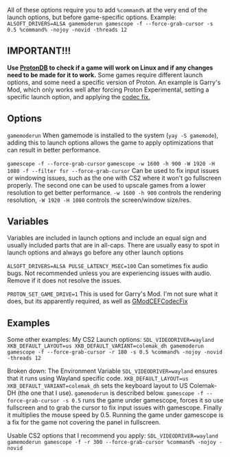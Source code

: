 All of these options require you to add `%command%` at the very end of the launch options, but before game-specific options.
Example: `ALSOFT_DRIVERS=ALSA gamemoderun gamescope -f --force-grab-cursor -s 0.5 %command% -nojoy -novid -threads 12`

## IMPORTANT!!!
 **Use [ProtonDB](https://www.protondb.com/dashboard) to check if a game will work on Linux and if any changes need to be made for it to work.**
 Some games require different launch options, and some need a specific version of Proton. An example is Garry's Mod, which only works well after forcing Proton Experimental, setting a specific launch option, and applying the [codec fix.](https://github.com/solsticegamestudios/GModCEFCodecFix)


## Options
`gamemoderun`
When gamemode is installed to the system (`yay -S gamemode`), adding this to launch options allows the game to apply optimizations that can result in better performance.

`gamescope -f --force-grab-cursor`
`gamescope -w 1600 -h 900 -W 1920 -H 1080 -f --filter fsr --force-grab-cursor`
Can be used to fix input issues or windowing issues, such as the one with CS2 where it won't go fullscreen properly. The second one can be used to upscale games from a lower resolution to get better performance. `-w 1600 -h 900` controls the rendering resolution, `-W 1920 -H 1080` controls the screen/window size/res.

## Variables
Variables are included in launch options and include an equal sign and usually included parts that are in all-caps. There are usually easy to spot in launch options and always go before any other launch options

`ALSOFT_DRIVERS=ALSA PULSE_LATENCY_MSEC=100`
Can sometimes fix audio bugs. Not recommended unless you are experiencing issues with audio. Remove if it does not resolve the issues.

`PROTON_SET_GAME_DRIVE=1`
This is used for Garry's Mod. I'm not sure what it does, but its apparently required, as well as [GModCEFCodecFix](https://github.com/solsticegamestudios/GModCEFCodecFix)

## Examples
Some other examples:
My CS2 Launch options: `SDL_VIDEODRIVER=wayland XKB_DEFAULT_LAYOUT=us XKB_DEFAULT_VARIANT=colemak_dh gamemoderun gamescope -f --force-grab-cursor -r 180 -s 0.5 %command% -nojoy -novid -threads 12`

Broken down: The Environment Variable `SDL_VIDEODRIVER=wayland` ensures that it runs using Wayland specific code.
`XKB_DEFAULT_LAYOUT=us XKB_DEFAULT_VARIANT=colemak_dh` sets the keyboard layout to US Colemak-DH (the one that I use).
`gamemoderun` is described below.
`gamescope -f --force-grab-cursor -s 0.5` runs the game under gamescope, forces it so use fullscreen and to grab the cursor to fix input issues with gamescope. Finally it multiplies the mouse speed by 0.5. Running the game under gamescope is a fix for the game not covering the panel in fullscreen.

Usable CS2 options that I recommend you apply: 
`SDL_VIDEODRIVER=wayland gamemoderun gamescope -f -r 300 --force-grab-cursor %command% -nojoy -novid`

